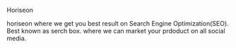 Horiseon

horiseon where we get you best result on Search Engine Optimization(SEO). Best known as serch box.
where we can market your prdoduct on all social media.

